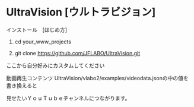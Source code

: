 # UltraVision [ウルトラビジョン]

インストール　[はじめ方]

1. cd your_www_projects

2. git clone https://github.com/JFLABO/UltraVision.git

ここから自分好みにカスタムしてください

動画再生コンテンツ
 UltraVision/vlabo2/examples/videodata.jsonの中の値を書き換えると
 
 見せたいＹｏｕＴｕｂｅチャンネルにつながります。
 
